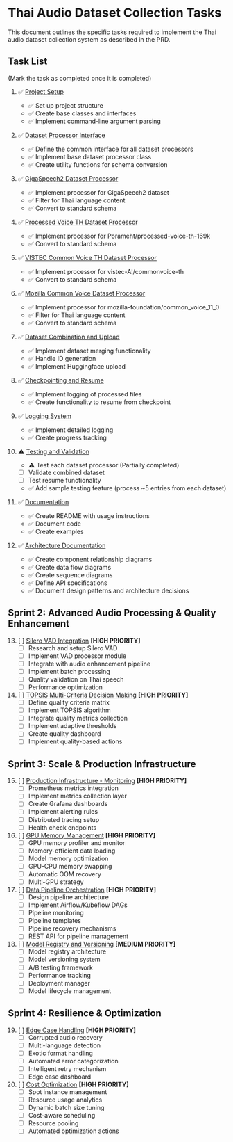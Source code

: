 # Thai Audio Dataset Collection Tasks

This document outlines the specific tasks required to implement the Thai audio dataset collection system as described in the PRD.

## Task List

(Mark the task as completed once it is completed)

1. ✅ [Project Setup](task1.txt)
   - ✅ Set up project structure
   - ✅ Create base classes and interfaces
   - ✅ Implement command-line argument parsing

2. ✅ [Dataset Processor Interface](task2.txt)
   - ✅ Define the common interface for all dataset processors
   - ✅ Implement base dataset processor class
   - ✅ Create utility functions for schema conversion

3. ✅ [GigaSpeech2 Dataset Processor](task3.txt)
   - ✅ Implement processor for GigaSpeech2 dataset
   - ✅ Filter for Thai language content
   - ✅ Convert to standard schema

4. ✅ [Processed Voice TH Dataset Processor](task4.txt)
   - ✅ Implement processor for Porameht/processed-voice-th-169k
   - ✅ Convert to standard schema

5. ✅ [VISTEC Common Voice TH Dataset Processor](task5.txt)
   - ✅ Implement processor for vistec-AI/commonvoice-th
   - ✅ Convert to standard schema

6. ✅ [Mozilla Common Voice Dataset Processor](task6.txt)
   - ✅ Implement processor for mozilla-foundation/common_voice_11_0
   - ✅ Filter for Thai language content
   - ✅ Convert to standard schema

7. ✅ [Dataset Combination and Upload](task7.txt)
   - ✅ Implement dataset merging functionality
   - ✅ Handle ID generation
   - ✅ Implement Huggingface upload

8. ✅ [Checkpointing and Resume](task8.txt)
   - ✅ Implement logging of processed files
   - ✅ Create functionality to resume from checkpoint

9. ✅ [Logging System](task9.txt)
   - ✅ Implement detailed logging
   - ✅ Create progress tracking

10. ⚠️ [Testing and Validation](task10.txt)
    - ⚠️ Test each dataset processor (Partially completed)
    - [ ] Validate combined dataset
    - [ ] Test resume functionality
    - ✅ Add sample testing feature (process ~5 entries from each dataset)

11. ✅ [Documentation](task11.txt)
    - ✅ Create README with usage instructions
    - ✅ Document code
    - ✅ Create examples

12. ✅ [Architecture Documentation](task12.txt)
    - ✅ Create component relationship diagrams
    - ✅ Create data flow diagrams
    - ✅ Create sequence diagrams
    - ✅ Define API specifications
    - ✅ Document design patterns and architecture decisions

## Sprint 2: Advanced Audio Processing & Quality Enhancement

13. [ ] [Silero VAD Integration](task13.txt) **[HIGH PRIORITY]**
    - [ ] Research and setup Silero VAD
    - [ ] Implement VAD processor module
    - [ ] Integrate with audio enhancement pipeline
    - [ ] Implement batch processing
    - [ ] Quality validation on Thai speech
    - [ ] Performance optimization

14. [ ] [TOPSIS Multi-Criteria Decision Making](task14.txt) **[HIGH PRIORITY]**
    - [ ] Define quality criteria matrix
    - [ ] Implement TOPSIS algorithm
    - [ ] Integrate quality metrics collection
    - [ ] Implement adaptive thresholds
    - [ ] Create quality dashboard
    - [ ] Implement quality-based actions

## Sprint 3: Scale & Production Infrastructure

15. [ ] [Production Infrastructure - Monitoring](task15.txt) **[HIGH PRIORITY]**
    - [ ] Prometheus metrics integration
    - [ ] Implement metrics collection layer
    - [ ] Create Grafana dashboards
    - [ ] Implement alerting rules
    - [ ] Distributed tracing setup
    - [ ] Health check endpoints

16. [ ] [GPU Memory Management](task16.txt) **[HIGH PRIORITY]**
    - [ ] GPU memory profiler and monitor
    - [ ] Memory-efficient data loading
    - [ ] Model memory optimization
    - [ ] GPU-CPU memory swapping
    - [ ] Automatic OOM recovery
    - [ ] Multi-GPU strategy

17. [ ] [Data Pipeline Orchestration](task17.txt) **[HIGH PRIORITY]**
    - [ ] Design pipeline architecture
    - [ ] Implement Airflow/Kubeflow DAGs
    - [ ] Pipeline monitoring
    - [ ] Pipeline templates
    - [ ] Pipeline recovery mechanisms
    - [ ] REST API for pipeline management

18. [ ] [Model Registry and Versioning](task18.txt) **[MEDIUM PRIORITY]**
    - [ ] Model registry architecture
    - [ ] Model versioning system
    - [ ] A/B testing framework
    - [ ] Performance tracking
    - [ ] Deployment manager
    - [ ] Model lifecycle management

## Sprint 4: Resilience & Optimization

19. [ ] [Edge Case Handling](task19.txt) **[HIGH PRIORITY]**
    - [ ] Corrupted audio recovery
    - [ ] Multi-language detection
    - [ ] Exotic format handling
    - [ ] Automated error categorization
    - [ ] Intelligent retry mechanism
    - [ ] Edge case dashboard

20. [ ] [Cost Optimization](task20.txt) **[HIGH PRIORITY]**
    - [ ] Spot instance management
    - [ ] Resource usage analytics
    - [ ] Dynamic batch size tuning
    - [ ] Cost-aware scheduling
    - [ ] Resource pooling
    - [ ] Automated optimization actions